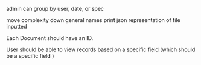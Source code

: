 admin can group by user, date, or spec

move complexity down
general names
print json representation of file inputted

Each Document should have an ID.

User should be able to view records based on a specific field (which should be
a specific field )
